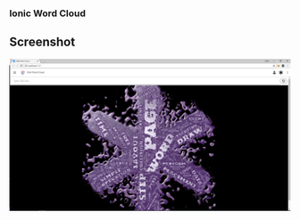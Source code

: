 ### Ionic Word Cloud

## Screenshot
![Screenshot](https://raw.githubusercontent.com/julianperrott/Ionic-WordCloud/2f67d4e8434ee541f4d1c8e0f870ca0020e24f85/screenshot.jpg "screenshot")


